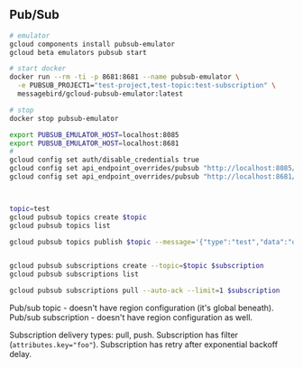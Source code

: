 Pub/Sub
-

````sh
# emulator
gcloud components install pubsub-emulator
gcloud beta emulators pubsub start

# start docker
docker run --rm -ti -p 8681:8681 --name pubsub-emulator \
  -e PUBSUB_PROJECT1="test-project,test-topic:test-subscription" \
  messagebird/gcloud-pubsub-emulator:latest

# stop
docker stop pubsub-emulator

export PUBSUB_EMULATOR_HOST=localhost:8085
export PUBSUB_EMULATOR_HOST=localhost:8681
#
gcloud config set auth/disable_credentials true
gcloud config set api_endpoint_overrides/pubsub "http://localhost:8085/"
gcloud config set api_endpoint_overrides/pubsub "http://localhost:8681/"



topic=test
gcloud pubsub topics create $topic
gcloud pubsub topics list

gcloud pubsub topics publish $topic --message='{"type":"test","data":"ok"}'


gcloud pubsub subscriptions create --topic=$topic $subscription
gcloud pubsub subscriptions list

gcloud pubsub subscriptions pull --auto-ack --limit=1 $subscription
````

Pub/sub topic - doesn't have region configuration (it's global beneath).
Pub/sub subscription - doesn't have region configuration as well.

Subscription delivery types: pull, push.
Subscription has filter (`attributes.key="foo"`).
Subscription has retry after exponential backoff delay.
